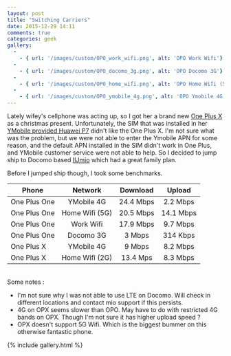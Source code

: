 ```yaml
---
layout: post
title: "Switching Carriers"
date: 2015-12-29 14:11
comments: true
categories: geek
gallery:
  -
    - { url: '/images/custom/OPO_work_wifi.png', alt: 'OPO Work Wifi'}
  -
    - { url: '/images/custom/OPO_docomo_3g.png', alt: 'OPO Docomo 3G'}
  -
    - { url: '/images/custom/OPO_home_wifi.png', alt: 'OPO Home Wifi (5G)'}
  -
    - { url: '/images/custom/OPO_ymobile_4g.png', alt: 'OPO Ymobile 4G'}
---
```


Lately wifey's cellphone was acting up, so I got her a brand new [One Plus X](https://oneplus.net/x) as a christmas present.
Unfortunately, the SIM that was installed in her [YMobile provided Huawei P7](http://www.ymobile.jp/lineup/302hw/) didn't
like the One Plus X.
I'm not sure what was the problem, but we were not able to enter the Ymobile APN for some reason, and the default APN installed
in the SIM didn't work in One Plus, and YMobile customer service were not able to help. So I decided to jump ship to Docomo
based [IIJmio](https://www.iijmio.jp/hdd/miofone/) which had a great family plan.

Before I jumped ship though, I took some benchmarks.

Phone | Network | Download | Upload
------|:-------:|:--------:|:------:
One Plus One | YMobile 4G | 24.4 Mbps | 2.2 Mbps
One Plus One | Home Wifi (5G) | 20.5 Mbps | 14.1 Mbps
One Plus One | Work Wifi | 17.9 Mbps | 9.7 Mbps
One Plus One | Docomo 3G | 3 Mbps | 314 Kbps
One Plus X | YMobile 4G | 9 Mbps | 8.2 Mbps
One Plus X | Home Wifi (2G) | 13.4 Mps | 8.3 Mbps

<br/>
Some notes :

* I'm not sure why I was not able to use LTE on Docomo. Will check in different locations and contact mio support
if this persists.
* 4G on OPX seems slower than OPO. May have to do with restricted 4G bands on OPX. Though I'm not sure it has higher
upload speed ?
* OPX doesn't support 5G Wifi. Which is the biggest bummer on this otherwise fantastic phone.

{% include gallery.html %}
